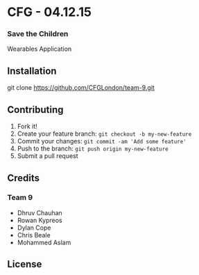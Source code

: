 # CFG - 04.12.15
### Save the Children
Wearables Application

## Installation

git clone https://github.com/CFGLondon/team-9.git

## Contributing

1. Fork it!
2. Create your feature branch: `git checkout -b my-new-feature`
3. Commit your changes: `git commit -am 'Add some feature'`
4. Push to the branch: `git push origin my-new-feature`
5. Submit a pull request

## Credits

### Team 9

* Dhruv Chauhan
* Rowan Kypreos
* Dylan Cope
* Chris Beale
* Mohammed Aslam

## License
